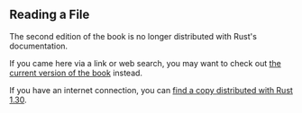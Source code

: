 ## Reading a File

The second edition of the book is no longer distributed with Rust's documentation.

If you came here via a link or web search, you may want to check out [the current
version of the book](../ch12-02-reading-a-file.html) instead.

If you have an internet connection, you can [find a copy distributed with
Rust
1.30](https://doc.rust-lang.org/1.30.0/book/second-edition/ch12-02-reading-a-file.html).